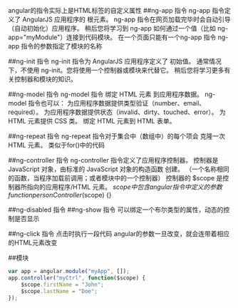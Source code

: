 angular的指令实际上是HTML标签的自定义属性
##ng-app 指令
ng-app 指令定义了 AngularJS 应用程序的 根元素。
ng-app 指令在网页加载完毕时会自动引导（自动初始化）应用程序。 
稍后您将学习到 ng-app 如何通过一个值（比如 ng-app="myModule"）连接到代码模块。
在一个页面只能有一个ng-app 指令
ng-app 指令的参数指定了模块的名称

##ng-init 指令
ng-init 指令为 AngularJS 应用程序定义了 初始值。
通常情况下，不使用 ng-init。您将使用一个控制器或模块来代替它。
稍后您将学习更多有关控制器和模块的知识。

##ng-model 指令
ng-model 指令 绑定 HTML 元素 到应用程序数据。
ng-model 指令也可以：
为应用程序数据提供类型验证（number、email、required）。 
为应用程序数据提供状态（invalid、dirty、touched、error）。 
为 HTML 元素提供 CSS 类。 
绑定 HTML 元素到 HTML 表单。 

##ng-repeat 指令
ng-repeat 指令对于集合中（数组中）的每个项会 克隆一次 HTML 元素。
类似于for()中的代码

##ng-controller 指令
ng-controller 指令定义了应用程序控制器。
控制器是 JavaScript 对象，由标准的 JavaScript 对象的构造函数 创建。
（一个名称相同的函数，当程序加载前调用；或者模块中的一个控制器）
控制器的 $scope 是控制器所指向的应用程序/HTML 元素。
$scope中包含angular指令中定义的参数
function personController($scope) {}

##ng-disabled 指令
##ng-show 指令
可以绑定一个布尔类型的属性，动态的控制是否显示

##ng-click 指令
点击时执行一段代码
angular的参数一旦改变，就会连带着相应的HTML元素改变

##模块
```JavaScript
var app = angular.module("myApp", []);
app.controller("myCtrl", function($scope) {
	$scope.firstName = "John";
	$scope.lastName = "Doe";
});
```